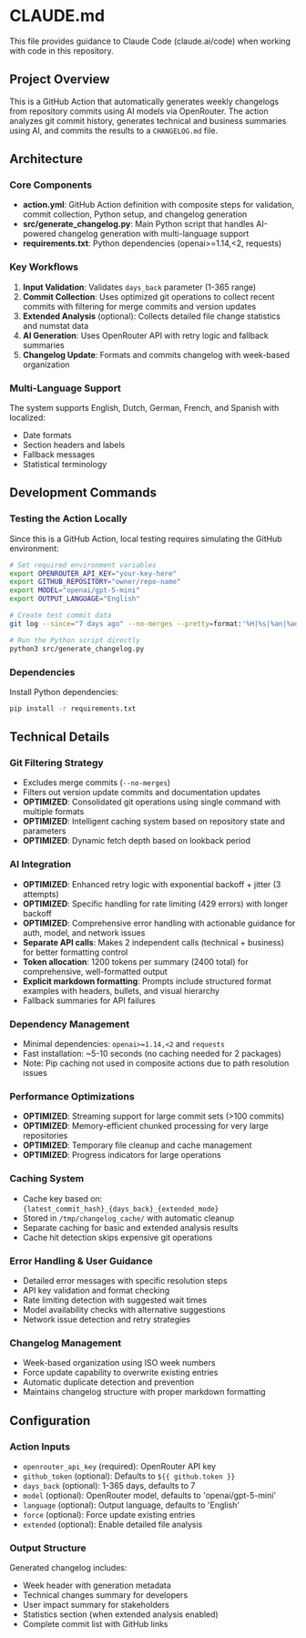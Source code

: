 # CLAUDE.md

This file provides guidance to Claude Code (claude.ai/code) when working with code in this repository.

## Project Overview

This is a GitHub Action that automatically generates weekly changelogs from repository commits using AI models via OpenRouter. The action analyzes git commit history, generates technical and business summaries using AI, and commits the results to a `CHANGELOG.md` file.

## Architecture

### Core Components

- **action.yml**: GitHub Action definition with composite steps for validation, commit collection, Python setup, and changelog generation
- **src/generate_changelog.py**: Main Python script that handles AI-powered changelog generation with multi-language support
- **requirements.txt**: Python dependencies (openai>=1.14,<2, requests)

### Key Workflows

1. **Input Validation**: Validates `days_back` parameter (1-365 range)
2. **Commit Collection**: Uses optimized git operations to collect recent commits with filtering for merge commits and version updates  
3. **Extended Analysis** (optional): Collects detailed file change statistics and numstat data
4. **AI Generation**: Uses OpenRouter API with retry logic and fallback summaries
5. **Changelog Update**: Formats and commits changelog with week-based organization

### Multi-Language Support

The system supports English, Dutch, German, French, and Spanish with localized:
- Date formats
- Section headers and labels  
- Fallback messages
- Statistical terminology

## Development Commands

### Testing the Action Locally

Since this is a GitHub Action, local testing requires simulating the GitHub environment:

```bash
# Set required environment variables
export OPENROUTER_API_KEY="your-key-here"
export GITHUB_REPOSITORY="owner/repo-name"
export MODEL="openai/gpt-5-mini"
export OUTPUT_LANGUAGE="English"

# Create test commit data
git log --since="7 days ago" --no-merges --pretty=format:'%H|%s|%an|%ad|%h' --date=short > commits.txt

# Run the Python script directly
python3 src/generate_changelog.py
```

### Dependencies

Install Python dependencies:
```bash
pip install -r requirements.txt
```

## Technical Details

### Git Filtering Strategy
- Excludes merge commits (`--no-merges`)
- Filters out version update commits and documentation updates
- **OPTIMIZED**: Consolidated git operations using single command with multiple formats
- **OPTIMIZED**: Intelligent caching system based on repository state and parameters
- **OPTIMIZED**: Dynamic fetch depth based on lookback period

### AI Integration
- **OPTIMIZED**: Enhanced retry logic with exponential backoff + jitter (3 attempts)
- **OPTIMIZED**: Specific handling for rate limiting (429 errors) with longer backoff
- **OPTIMIZED**: Comprehensive error handling with actionable guidance for auth, model, and network issues
- **Separate API calls**: Makes 2 independent calls (technical + business) for better formatting control
- **Token allocation**: 1200 tokens per summary (2400 total) for comprehensive, well-formatted output
- **Explicit markdown formatting**: Prompts include structured format examples with headers, bullets, and visual hierarchy
- Fallback summaries for API failures

### Dependency Management
- Minimal dependencies: `openai>=1.14,<2` and `requests`
- Fast installation: ~5-10 seconds (no caching needed for 2 packages)
- Note: Pip caching not used in composite actions due to path resolution issues

### Performance Optimizations
- **OPTIMIZED**: Streaming support for large commit sets (>100 commits)
- **OPTIMIZED**: Memory-efficient chunked processing for very large repositories
- **OPTIMIZED**: Temporary file cleanup and cache management
- **OPTIMIZED**: Progress indicators for large operations

### Caching System
- Cache key based on: `{latest_commit_hash}_{days_back}_{extended_mode}`
- Stored in `/tmp/changelog_cache/` with automatic cleanup
- Separate caching for basic and extended analysis results
- Cache hit detection skips expensive git operations

### Error Handling & User Guidance
- Detailed error messages with specific resolution steps
- API key validation and format checking
- Rate limiting detection with suggested wait times
- Model availability checks with alternative suggestions
- Network issue detection and retry strategies

### Changelog Management
- Week-based organization using ISO week numbers
- Force update capability to overwrite existing entries
- Automatic duplicate detection and prevention
- Maintains changelog structure with proper markdown formatting

## Configuration

### Action Inputs
- `openrouter_api_key` (required): OpenRouter API key
- `github_token` (optional): Defaults to `${{ github.token }}`
- `days_back` (optional): 1-365 days, defaults to 7
- `model` (optional): OpenRouter model, defaults to 'openai/gpt-5-mini'
- `language` (optional): Output language, defaults to 'English'
- `force` (optional): Force update existing entries
- `extended` (optional): Enable detailed file analysis

### Output Structure
Generated changelog includes:
- Week header with generation metadata
- Technical changes summary for developers
- User impact summary for stakeholders  
- Statistics section (when extended analysis enabled)
- Complete commit list with GitHub links